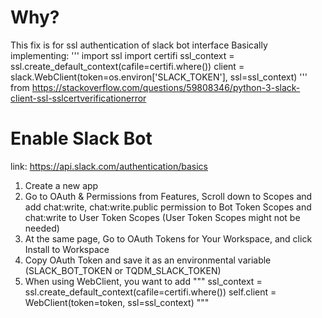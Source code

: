 
# Why?

This fix is for ssl authentication of slack bot interface
Basically implementing:
'''
import ssl
import certifi
ssl_context = ssl.create_default_context(cafile=certifi.where())
client = slack.WebClient(token=os.environ['SLACK_TOKEN'], ssl=ssl_context)
'''
from https://stackoverflow.com/questions/59808346/python-3-slack-client-ssl-sslcertverificationerror


# Enable Slack Bot

link: https://api.slack.com/authentication/basics

1. Create a new app
2. Go to OAuth & Permissions from Features, Scroll down to Scopes and add chat:write, chat:write.public permission to Bot Token Scopes and chat:write to User Token Scopes
(User Token Scopes might not be needed)
3. At the same page, Go to OAuth Tokens for Your Workspace, and click Install to Workspace
4. Copy OAuth Token and save it as an environmental variable (SLACK_BOT_TOKEN or TQDM_SLACK_TOKEN)
5. When using WebClient, you want to add
"""
ssl_context = ssl.create_default_context(cafile=certifi.where())
self.client = WebClient(token=token, ssl=ssl_context)
"""


